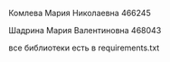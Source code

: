 Комлева Мария Николаевна
466245

Шадрина Мария Валентиновна 
468043

все библиотеки есть в requirements.txt
